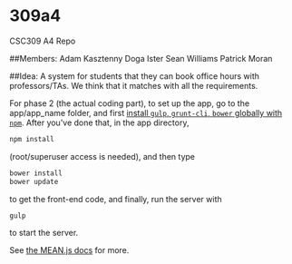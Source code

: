 # 309a4
CSC309 A4 Repo

##Members:
Adam Kasztenny
Doga Ister
Sean Williams
Patrick Moran

##Idea:
A system for students that they can book office hours with professors/TAs.
We think that it matches with all the requirements.

For phase 2 (the actual coding part), to set up the app, go to the app/app_name folder, and first [install ```gulp```,  ```grunt-cli```,  ```bower``` globally with ```npm```](http://meanjs.org/docs.html#getting-started). After you've done that, in the app directory, 
```bash
npm install
```

(root/superuser access is needed), and then type


```bash
bower install
bower update
```

to get the front-end code, and finally, run the server with 

```bash
gulp
```
to start the server.

See [the MEAN.js docs](http://meanjs.org/docs.html) for more.
